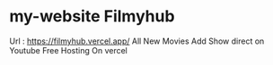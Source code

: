 # my-website Filmyhub 
Url : https://filmyhub.vercel.app/
All New Movies Add Show direct on Youtube 
Free Hosting On vercel
